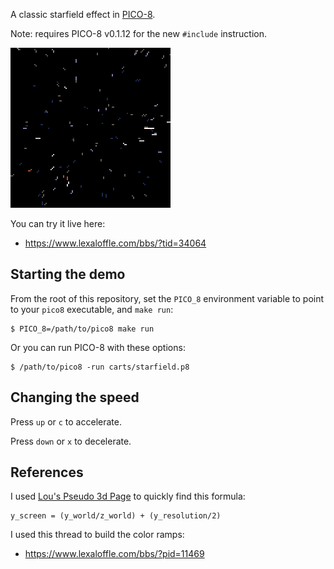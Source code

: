 A classic starfield effect in [PICO-8](https://www.lexaloffle.com/pico-8.php).

Note: requires PICO-8 v0.1.12 for the new `#include` instruction.

![Demo GIF](images/starfield_0.gif?raw=true)

You can try it live here:

- https://www.lexaloffle.com/bbs/?tid=34064

## Starting the demo

From the root of this repository, set the `PICO_8` environment variable to point to your `pico8` executable, and `make run`:

    $ PICO_8=/path/to/pico8 make run

Or you can run PICO-8 with these options:

    $ /path/to/pico8 -run carts/starfield.p8

## Changing the speed

Press `up` or `c` to accelerate.

Press `down` or `x` to decelerate.

## References

I used [Lou's Pseudo 3d Page](http://www.extentofthejam.com/pseudo/) to quickly find this formula:

    y_screen = (y_world/z_world) + (y_resolution/2)

I used this thread to build the color ramps:

- https://www.lexaloffle.com/bbs/?pid=11469
